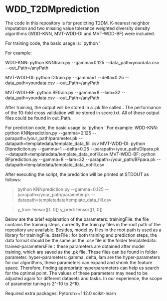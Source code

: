 # WDD_T2DMprediction
The code in this repository is for predicting T2DM. K-nearest neighbor imputation and two missing value tolerance weighted diversity density algorithms (WDD-KNN, MVT-WDD-DI and MVT-WDD-BF) were included.

For training code, the basic usage is:
'python <trainingFile> <hyper-parameters> <dataFile>' 

  For example:

WDD-KNN: python KNNtrain.py --gamma=0.125 --data_path=yourdata.csv --out_Path=/anyPath
  
MVT-WDD-DI: python DItrain.py --gamma=1 --delta=0.25 --data_path=yourdata.csv --out_Path=/anyPath
  
MVT-WDD-BF: python BFtrain.py --gamma=8 --lam=32 --data_path=yourdata.csv --out_Path=/anyPath

After training, the output will be stored in a .pk file called <trained-parametersFile>. The performance of the 10-fold cross validation will be stored in score.txt.  All of these output files could be found in out_Path.

For prediction code, the basic usage is:
'python <predictionFile> <hyper-parameters><trained-parametersFile> <dataFile>' 
For example:
WDD-KNN: python KNNprediction.py --gamma=0.125 --parapath=/your_path/parameter.pk --datapath=templatedata/template_data_fill.csv
MVT-WDD-DI: python DIprediction.py --gamma=1 --delta=0.25 --parapath=/your_path/DIpara.pk --datapath=templatedata/template_data_nofill.csv
MVT-WDD-BF: python BFprediction.py --gamma=8 --lam=32 --parapath=/your_path/BFpara.pk --datapath=templatedata/template_data_nofill.csv

After executing the script, the predcition will be printed at STDOUT as follows:
> python KNNprediction.py --gamma=0.125 --parapath=/your_path/parameter.pk --datapath=templatedata/template_data_fill.csv

>y_true: tensor([1, 0])
>y_pred: tensor([1, 0])

Below are the brief explanation of the parameters:
trainingFile: the file contains the training steps, currently the <Modelname>train.py files  in the root path of the repository are available. Besides, <Modelname>model.py files  in the root path is used as a library for  trainingFile.
dataFile : for both training and prediction steps, the data format should be the same as the .csv file in the folder templatedata.
trained-parametersFile：these parameters are obtained after model training, which are saved as the .pk file. These files can be found in folder parameter. 
hyper-parameters: gamma, delta, lam are the hyper-parameters for our algorithms, these parameters can expand and shrink the feature space. Therefore, finding appropriate hyperparameters can help us search for the optimal point. The values of these parameters may need to be adjusted again for different datasets and tasks. In our experience, the scope of parameter tuning is 2^-10 to 2^10.

Required extra packages: 
Pytorch>=1.12.0 
scikit-learn

